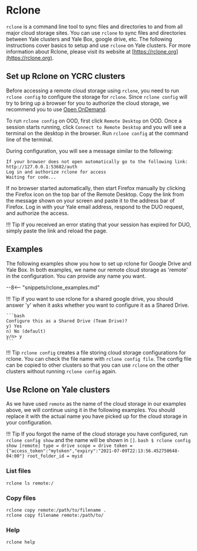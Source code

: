 # Rclone

`rclone` is a command line tool to sync files and directories to and from all major cloud storage sites. You can use `rclone` to sync files and directories between Yale clusters and Yale Box, google drive, etc. The following instructions cover basics to setup and use `rclone` on Yale clusters. For more information about Rclone, please visit its website at [https://rclone.org](https://rclone.org). 

## Set up Rclone on YCRC clusters

Before accessing a remote cloud storage using `rclone`, you need to run `rclone config` to configure 
the storage for `rclone`. Since `rclone config` will try to bring up a browser for you to authorize 
the cloud storage, we recommend you to use [Open OnDemand](https://docs.ycrc.yale.edu/clusters-at-yale/access/ood/). 

To run `rclone config` on OOD, first click `Remote Desktop` on OOD. 
Once a session starts running, click `Connect to Remote Desktop` and 
you will see a terminal on the desktop in the browser. 
Run `rclone config` at the command line of the terminal. 

During configuration, you will see a message similar to the following: 
```
If your browser does not open automatically go to the following link: http://127.0.0.1:53682/auth
Log in and authorize rclone for access
Waiting for code...
```
If no browser started automatically, then start Firefox manually by clicking 
the Firefox icon on the top bar of the Remote Desktop. 
Copy the link from the message shown on your screen and paste it to the address bar of Firefox.
Log in with your Yale email address, respond to the DUO request, and authorize the access. 

!!! Tip
    If you received an error stating that your session has expired for DUO, simply paste the link and reload the page.

## Examples

The following examples show you how to set up rclone for Google Drive and Yale Box.
In both examples, we name our remote cloud storage as 'remote' in the configuration. 
You can provide any name you want. 

--8<-- "snippets/rclone_examples.md"

!!! Tip
    if you want to use rclone for a shared google drive, you should answer 'y' when it asks whether you want to configure it as a Shared Drive.

    ```bash
    Configure this as a Shared Drive (Team Drive)?
    y) Yes
    n) No (default)
    y/n> y
    ```

!!! Tip
    `rclone config` creates a file storing cloud storage configurations for rclone. 
    You can check the file name with `rclone config file`. The config file can be 
    copied to other clusters so that you can use `rclone` on the other clusters without running `rclone config` again.

## Use Rclone on Yale clusters

As we have used `remote` as the name of the cloud storage in our examples above, 
we will continue using it in the following examples. 
You should replace it with the actual name you have picked up for the cloud storage in your configuration. 

!!! Tip
    If you forgot the name of the cloud storage you have configured, run `rclone config show` and the name will be shown in `[]`. 
    ```bash
    $ rclone config show
    [remote]
    type = drive
    scope = drive
    token = {"access_token":"mytoken","expiry":"2021-07-09T22:13:56.452750648-04:00"}
    root_folder_id = myid
    ```

### List files

```
rclone ls remote:/
```

### Copy files 
```
rclone copy remote:/path/to/filename .
rclone copy filename remote:/path/to/
```

### Help
```
rclone help
```
